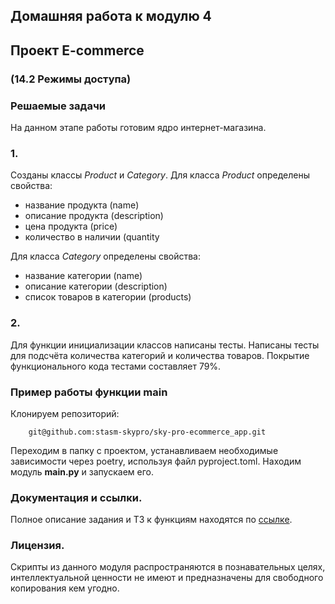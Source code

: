 ## Домашняя работа к модулю 4
## Проект E-commerce
### (14.2 Режимы доступа)
### Решаемые задачи
На данном этапе работы готовим ядро интернет-магазина.

### 1.
Созданы классы _Product_ и _Category_.
Для класса _Product_ определены свойства:
* название продукта (name)
* описание продукта (description)
* цена продукта (price)
* количество в наличии (quantity

Для класса _Category_ определены свойства:
* название категории (name)
* описание категории (description)
* список товаров в категории (products)

### 2.
Для функции инициализации классов написаны тесты.
Написаны тесты для подсчёта количества категорий и количества товаров.
Покрытие функционального кода тестами составляет 79%.

### Пример работы функции main
Клонируем репозиторий:

        git@github.com:stasm-skypro/sky-pro-ecommerce_app.git


Переходим в папку с проектом, устанавливаем необходимые зависимости через poetry, используя файл pyproject.toml.
Находим модуль **main.py** и запускаем его.

### Документация и ссылки.
Полное описание задания и ТЗ к функциям находятся по [ссылке](https://my.sky.pro/student-cabinet/stream-lesson/135689/homework-requirements).

### Лицензия.
Скрипты из данного модуля распространяются в познавательных целях, интеллектуальной ценности не имеют и предназначены для свободного копирования кем угодно.
